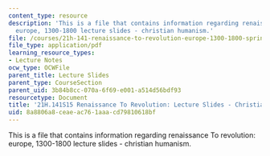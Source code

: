 ```yaml
---
content_type: resource
description: 'This is a file that contains information regarding renaissance To revolution:
  europe, 1300-1800 lecture slides - christian humanism.'
file: /courses/21h-141-renaissance-to-revolution-europe-1300-1800-spring-2015/8a8806a8ceaeac761aaacd79810618bf_MIT21H_141S15_Christian.pdf
file_type: application/pdf
learning_resource_types:
- Lecture Notes
ocw_type: OCWFile
parent_title: Lecture Slides
parent_type: CourseSection
parent_uid: 3b84b8cc-070a-6f69-e001-a514d56bdf93
resourcetype: Document
title: '21H.141S15 Renaissance To Revolution: Lecture Slides - Christian Humanism'
uid: 8a8806a8-ceae-ac76-1aaa-cd79810618bf
---
```

This is a file that contains information regarding renaissance To revolution: europe, 1300-1800 lecture slides - christian humanism.

